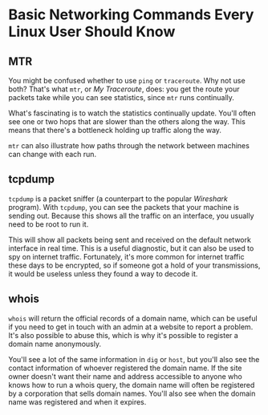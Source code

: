 # Basic Networking Commands Every Linux User Should Know

## MTR

 You might be confused whether to use `ping` or `traceroute`. Why not use both? That's what `mtr`, or *My Traceroute*, does: you get the route your packets take while you can see statistics, since `mtr` runs continually.

What's fascinating is to watch the statistics continually update. You'll often see one or two hops that are slower than the others along the way. This means that there's a bottleneck holding up traffic along the way.

`mtr` can also illustrate how paths through the network between machines can change with each run.

## tcpdump

`tcpdump` is a packet sniffer (a counterpart to the popular *Wireshark* program). With `tcpdump`, you can see the packets that your machine is sending out. Because this shows all the traffic on an interface, you usually need to be root to run it.

This will show all packets being sent and received on the default network interface in real time. This is a useful diagnostic, but it can also be used to spy on internet traffic. Fortunately, it's more common for internet traffic these days to be encrypted, so if someone got a hold of your transmissions, it would be useless unless they found a way to decode it.

## whois

`whois` will return the official records of a domain name, which can be useful if you need to get in touch with an admin at a website to report a problem. It's also possible to abuse this, which is why it's possible to register a domain name anonymously.

You'll see a lot of the same information in `dig` or `host`, but you'll also see the contact information of whoever registered the domain name. If the site owner doesn't want their name and address accessible to anyone who knows how to run a whois query, the domain name will often be registered by a corporation that sells domain names. You'll also see when the domain name was registered and when it expires.